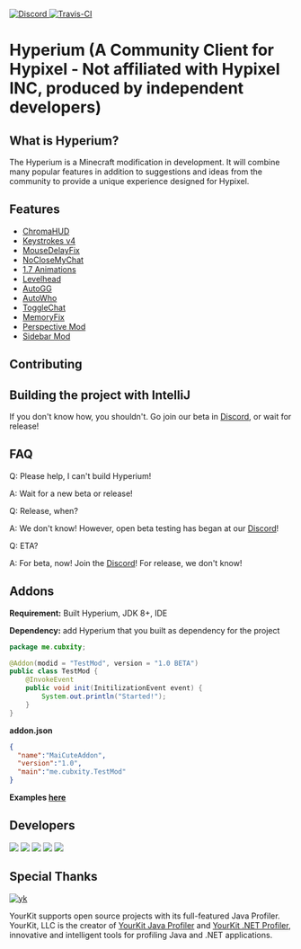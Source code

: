 [ ![Discord](https://canary.discordapp.com/api/guilds/411619823445999637/widget.png) ](https://discord.gg/8GakFcT)
[ ![Travis-CI](https://travis-ci.org/HyperiumClient/Hyperium.svg?branch=master)](https://travis-ci.org/HyperiumClient/Hyperium)
# Hyperium (A Community Client for Hypixel - Not affiliated with Hypixel INC, produced by independent developers)
## What is Hyperium? ##
The Hyperium is a Minecraft modification in development. It will combine many popular features in addition to suggestions and ideas from the community to provide a unique experience designed for Hypixel.

## Features ##
- [ChromaHUD](https://www.youtube.com/watch?v=eyh6pcsGMpo)
- [Keystrokes v4](https://www.youtube.com/watch?v=tA1SmI8nfY4)
- [MouseDelayFix](https://prplz.io/mousedelayfix)
- [NoCloseMyChat](https://hypixel.net/threads/1260752/)
- [1.7 Animations](https://www.youtube.com/watch?v=9-LoFff-3fI)
- [Levelhead](https://sk1er.club/levelhead)
- [AutoGG](https://www.youtube.com/watch?v=1eETPGuSQWA)
- [AutoWho](https://www.youtube.com/watch?v=osJW53GA_1I)
- [ToggleChat](https://www.youtube.com/watch?v=guD8kAk-Wn4)
- [MemoryFix](https://prplz.io/memoryfix)
- [Perspective Mod](https://www.youtube.com/watch?v=7FdMMpzNdUk)
- [Sidebar Mod](https://www.youtube.com/watch?v=cn9VvT43yRs)

## Contributing ##

## Building the project with IntelliJ ##

If you don't know how, you shouldn't. Go join our beta in <a href="https://discord.gg/RNyRgtv">Discord</a>, or wait for release!

## FAQ ##
Q: Please help, I can't build Hyperium!

A: Wait for a new beta or release! 


Q: Release, when?

A: We don't know! However, open beta testing has began at our <a href="https://discord.gg/RNyRgtv">Discord</a>!


Q: ETA?

A: For beta, now! Join the <a href="https://discord.gg/RNyRgtv">Discord</a>! For release, we don't know!

## Addons ##
**Requirement:** Built Hyperium, JDK 8+, IDE

**Dependency:**
add Hyperium that you built as dependency for the project

```java
package me.cubxity;

@Addon(modid = "TestMod", version = "1.0 BETA")
public class TestMod {
    @InvokeEvent
    public void init(InitilizationEvent event) {
        System.out.println("Started!");
    }
}
```

**addon.json**
```json
{
  "name":"MaiCuteAddon",
  "version":"1.0",
  "main":"me.cubxity.TestMod"
}
```
**Examples [here](https://github.com/HypixelCommunityClient/Addon-Workspace)**
## Developers ##
[![](https://cdn.discordapp.com/avatars/376817315830038530/87dd80c68e0598ea39af4e0472b299b7.png)](https://github.com/Sk1er)
[![](https://cdn.discordapp.com/avatars/248159137370734601/8a8b49df90cda7ccd55f28c1f5293ad6.png)](https://github.com/CoalCoding)
[![](https://cdn.discordapp.com/avatars/247785387919933440/e8f6af129f0d6d4db93d8c7360aac15a.png)](https://github.com/KevinPriv)
[![](https://cdn.discordapp.com/avatars/290921387655430144/1495ae41593665e29f683d63d502c600.png)](https://github.com/VRCube)
[![](https://cdn.discordapp.com/avatars/207440827385905153/a660fb23803674f65f290f7b399ad125.png)](https://github.com/boomboompower)



## Special Thanks ##

[![yk](https://www.yourkit.com/images/yklogo.png)](https://www.yourkit.com/java/profiler/)

YourKit supports open source projects with its full-featured Java Profiler.
YourKit, LLC is the creator of <a href="https://www.yourkit.com/java/profiler/">YourKit Java Profiler</a>
and <a href="https://www.yourkit.com/.net/profiler/">YourKit .NET Profiler</a>,
innovative and intelligent tools for profiling Java and .NET applications.

